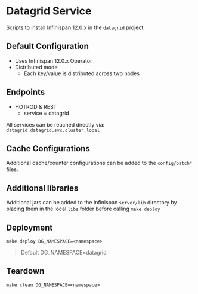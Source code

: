 # Datagrid Service
Scripts to install Infinispan 12.0.x in the `datagrid` project.

## Default Configuration
- Uses Infinispan 12.0.x Operator
- Distributed mode
    - Each key/value is distributed across two nodes

## Endpoints
- HOTROD & REST
    - service = datagrid

All services can be reached directly via:
`datagrid.datagrid.svc.cluster.local`

## Cache Configurations
Additional cache/counter configurations can be added to the `config/batch*` files.

## Additional libraries
Additional jars can be added to the Infinispan `server/lib` directory by placing them in the local `libs` folder before calling `make deploy`

## Deployment
`make deploy DG_NAMESPACE=<namespace>`

>Default DG_NAMESPACE=datagrid

## Teardown
`make clean DG_NAMESPACE=<namespace>`
